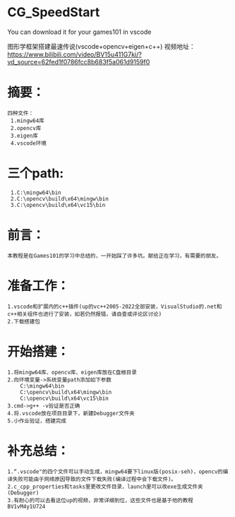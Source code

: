 # CG_SpeedStart
You can download it for your games101 in vscode

图形学框架搭建最速传说(vscode+opencv+eigen+c++)
视频地址：https://www.bilibili.com/video/BV15u411G7ki/?vd_source=62fed1f0786fcc8b683f5a061d9159f0

# 摘要：
	四种文件：
	 1.mingw64库
	 2.opencv库
	 3.eigen库
	 4.vscode环境
# 三个path:
	 1.C:\mingw64\bin
	 2.C:\opencv\build\x64\mingw\bin
	 3.C:\opencv\build\x64\vc15\bin

# 前言：
	本教程是在Games101的学习中总结的，一开始踩了许多坑。献给正在学习，有需要的朋友。
	

# 准备工作：
	1.vscode和扩展内的c++插件(up的vc++2005-2022全部安装，VisualStudio的.net和c++相关组件也进行了安装，如若仍然报错，请自查或评论区讨论)
	2.下载搭建包

# 开始搭建：
	1.将mingw64库、opencv库、eigen库放在C盘根目录
	2.向环境变量->系统变量path添加如下参数
		C:\mingw64\bin
		C:\opencv\build\x64\mingw\bin
		C:\opencv\build\x64\vc15\bin
	3.cmd->g++ -v验证是否正确
	4.将.vscode放在项目目录下，新建Debugger文件夹
	5.小作业验证，搭建完成

# 补充总结：
	1.“.vscode"的四个文件可以手动生成，mingw64要下linux版(posix-seh)，opencv的编译失败可能由于网络原因导致的文件下载失败(编译过程中会下载文件)。
	2.c_cpp_properties和tasks里更改文件目录，launch里可以改exe生成文件夹(Debugger)
	3.有耐心的可以去看这位up的视频，非常详细到位，这些文件也是基于他的教程 BV1vM4y1U724






